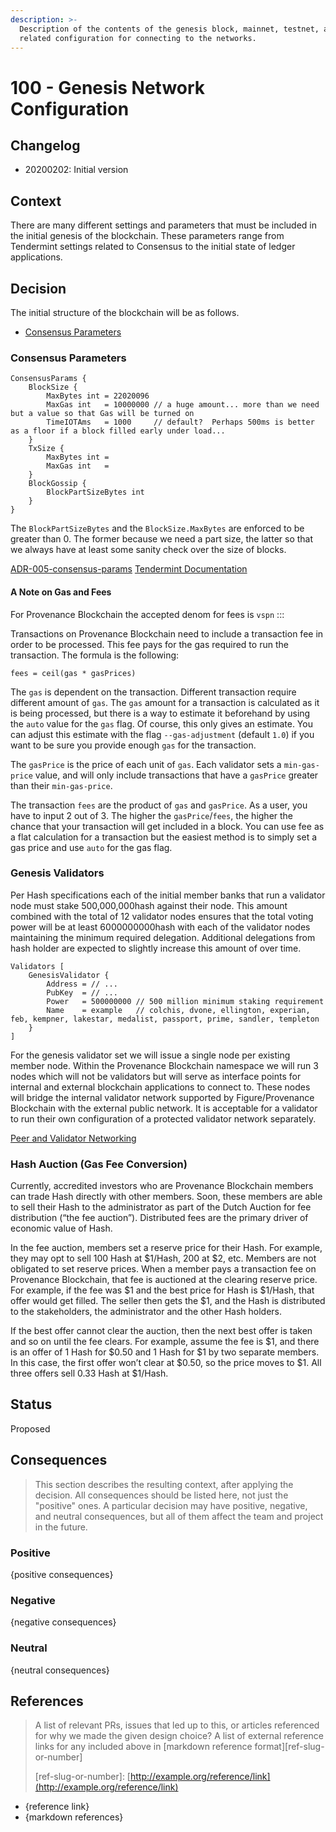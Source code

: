 ```yaml
---
description: >-
  Description of the contents of the genesis block, mainnet, testnet, and
  related configuration for connecting to the networks.
---
```


# 100 - Genesis Network Configuration

## Changelog

* 20200202: Initial version

## Context

There are many different settings and parameters that must be included in the initial genesis of the blockchain. These parameters range from Tendermint settings related to Consensus to the initial state of ledger applications.

## Decision

The initial structure of the blockchain will be as follows.

* [Consensus Parameters]()

### Consensus Parameters

```text
ConsensusParams {
    BlockSize {
        MaxBytes int = 22020096
        MaxGas int   = 10000000 // a huge amount... more than we need but a value so that Gas will be turned on
        TimeIOTAms   = 1000     // default?  Perhaps 500ms is better as a floor if a block filled early under load...
    }
    TxSize {
        MaxBytes int =
        MaxGas int   =
    }
    BlockGossip {
        BlockPartSizeBytes int 
    }
}
```

The `BlockPartSizeBytes` and the `BlockSize.MaxBytes` are enforced to be greater than 0. The former because we need a part size, the latter so that we always have at least some sanity check over the size of blocks.

[ADR-005-consensus-params](https://github.com/tendermint/tendermint/blob/master/docs/architecture/adr-005-consensus-params.md) [Tendermint Documentation](https://docs.tendermint.com/master/spec/abci/apps.html#consensus-parameters)

#### A Note on Gas and Fees

For Provenance Blockchain the accepted denom for fees is `vspn` :::

Transactions on Provenance Blockchain need to include a transaction fee in order to be processed. This fee pays for the gas required to run the transaction. The formula is the following:

```text
fees = ceil(gas * gasPrices)
```

The `gas` is dependent on the transaction. Different transaction require different amount of `gas`. The `gas` amount for a transaction is calculated as it is being processed, but there is a way to estimate it beforehand by using the `auto` value for the `gas` flag. Of course, this only gives an estimate. You can adjust this estimate with the flag `--gas-adjustment` \(default `1.0`\) if you want to be sure you provide enough `gas` for the transaction.

The `gasPrice` is the price of each unit of `gas`. Each validator sets a `min-gas-price` value, and will only include transactions that have a `gasPrice` greater than their `min-gas-price`.

The transaction `fees` are the product of `gas` and `gasPrice`. As a user, you have to input 2 out of 3. The higher the `gasPrice`/`fees`, the higher the chance that your transaction will get included in a block. You can use fee as a flat calculation for a transaction but the easiest method is to simply set a gas price and use `auto` for the gas flag.

### Genesis Validators

Per Hash specifications each of the initial member banks that run a validator node must stake 500,000,000hash against their node. This amount combined with the total of 12 validator nodes ensures that the total voting power will be at least 6000000000hash with each of the validator nodes maintaining the minimum required delegation. Additional delegations from hash holder are expected to slightly increase this amount of over time.

```text
Validators [
    GenesisValidator {
        Address = // ...
        PubKey  = // ...
        Power   = 500000000 // 500 million minimum staking requirement
        Name    = example   // colchis, dvone, ellington, experian, feb, kempner, lakestar, medalist, passport, prime, sandler, templeton
    }
]
```

For the genesis validator set we will issue a single node per existing member node. Within the Provenance Blockchain namespace we will run 3 nodes which will not be validators but will serve as interface points for internal and external blockchain applications to connect to. These nodes will bridge the internal validator network supported by Figure/Provenance Blockchain with the external public network. It is acceptable for a validator to run their own configuration of a protected validator network separately.

[Peer and Validator Networking](https://kb.certus.one/peers.html)

### Hash Auction \(Gas Fee Conversion\)

Currently, accredited investors who are Provenance Blockchain members can trade Hash directly with other members. Soon, these members are able to sell their Hash to the administrator as part of the Dutch Auction for fee distribution \(“the fee auction”\). Distributed fees are the primary driver of economic value of Hash.

In the fee auction, members set a reserve price for their Hash. For example, they may opt to sell 100 Hash at $1/Hash, 200 at $2, etc. Members are not obligated to set reserve prices. When a member pays a transaction fee on Provenance Blockchain, that fee is auctioned at the clearing reserve price. For example, if the fee was $1 and the best price for Hash is $1/Hash, that offer would get filled. The seller then gets the $1, and the Hash is distributed to the stakeholders, the administrator and the other Hash holders.

If the best offer cannot clear the auction, then the next best offer is taken and so on until the fee clears. For example, assume the fee is $1, and there is an offer of 1 Hash for $0.50 and 1 Hash for $1 by two separate members. In this case, the first offer won’t clear at $0.50, so the price moves to $1. All three offers sell 0.33 Hash at $1/Hash.

## Status

Proposed

## Consequences

> This section describes the resulting context, after applying the decision. All consequences should be listed here, not just the "positive" ones. A particular decision may have positive, negative, and neutral consequences, but all of them affect the team and project in the future.

### Positive

{positive consequences}

### Negative

{negative consequences}

### Neutral

{neutral consequences}

## References

> A list of relevant PRs, issues that led up to this, or articles referenced for why we made the given design choice? A list of external reference links for any included above in \[markdown reference format\]\[ref-slug-or-number\]
>
> \[ref-slug-or-number\]: [http://example.org/reference/link](http://example.org/reference/link)

* {reference link}
* {markdown references}

